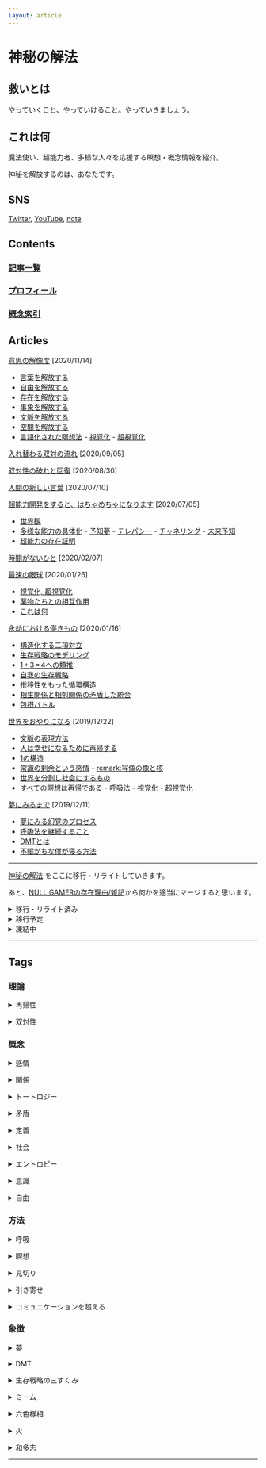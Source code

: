 ```yaml
---
layout: article
---
```


# 神秘の解法

## 救いとは

やっていくこと、やっていけること。やっていきましょう。
<br/>

## これは何

魔法使い、超能力者、多様な人々を応援する瞑想・概念情報を紹介。

神秘を解放するのは、あなたです。


## SNS
[Twitter](https://twitter.com/nenten),  [YouTube](https://www.youtube.com/channel/UC6qFxiyILoqf4f51FLGEdeg), [note](https://note.com/nenten)

## Contents

### [記事一覧](#articles)

### [プロフィール](https://nen10.github.io/methods_over_the_mythic/profile)

### [概念索引](#tags)


## Articles

[意思の解像度](https://nen10.github.io/methods_over_the_mythic/resolution_of_intent) [2020/11/14]

- [言葉を解放する](https://nen10.github.io/methods_over_the_mythic/resolution_of_intent#%E8%A8%80%E8%91%89%E3%82%92%E8%A7%A3%E6%94%BE%E3%81%99%E3%82%8B)
- [自由を解放する](https://nen10.github.io/methods_over_the_mythic/resolution_of_intent#%E8%87%AA%E7%94%B1%E3%82%92%E8%A7%A3%E6%94%BE%E3%81%99%E3%82%8B)
- [存在を解放する](https://nen10.github.io/methods_over_the_mythic/resolution_of_intent#%E5%AD%98%E5%9C%A8%E3%82%92%E8%A7%A3%E6%94%BE%E3%81%99%E3%82%8B)
- [事象を解放する](https://nen10.github.io/methods_over_the_mythic/resolution_of_intent#%E4%BA%8B%E8%B1%A1%E3%82%92%E8%A7%A3%E6%94%BE%E3%81%99%E3%82%8B)
- [文脈を解放する](https://nen10.github.io/methods_over_the_mythic/resolution_of_intent#%E6%96%87%E8%84%88%E3%82%92%E8%A7%A3%E6%94%BE%E3%81%99%E3%82%8B)
- [空間を解放する](https://nen10.github.io/methods_over_the_mythic/resolution_of_intent#%E7%A9%BA%E9%96%93%E3%82%92%E8%A7%A3%E6%94%BE%E3%81%99%E3%82%8B)
- [言語化された瞑想法](https://nen10.github.io/methods_over_the_mythic/resolution_of_intent#%E8%A8%80%E8%AA%9E%E5%8C%96%E3%81%95%E3%82%8C%E3%81%9F%E7%9E%91%E6%83%B3%E6%B3%95) - [視覚化](https://nen10.github.io/methods_over_the_mythic/resolution_of_intent#%E8%A6%96%E8%A6%9A%E5%8C%96) - [超視覚化](https://nen10.github.io/methods_over_the_mythic/resolution_of_intent#%E8%B6%85%E8%A6%96%E8%A6%9A%E5%8C%96)

[入れ替わる双対の流れ](https://nen10.github.io/methods_over_the_mythic/duality_flow) [2020/09/05]

[双対性の破れと回復](https://nen10.github.io/methods_over_the_mythic/recursive_duality) [2020/08/30]

[人間の新しい言葉](https://nen10.github.io/methods_over_the_mythic/the_emperor's_new_words) [2020/07/10]

[超能力開発をすると、はちゃめちゃになります](https://nen10.github.io/methods_over_the_mythic/psychic_development) [2020/07/05]

- [世界観](https://nen10.github.io/methods_over_the_mythic/psychic_development#世界観)
- [多様な能力の具体化](https://nen10.github.io/methods_over_the_mythic/psychic_development#多様な能力の具体化)  - [予知夢](https://nen10.github.io/methods_over_the_mythic/psychic_development#予知夢) - [テレパシー](https://nen10.github.io/methods_over_the_mythic/psychic_development#テレパシー) - [チャネリング](https://nen10.github.io/methods_over_the_mythic/psychic_development#チャネリング) - [未来予知](https://nen10.github.io/methods_over_the_mythic/psychic_development#未来予知)
- [超能力の存在証明](https://nen10.github.io/methods_over_the_mythic/psychic_development#超能力の存在証明)

[時間がないひと](https://nen10.github.io/methods_over_the_mythic/freetime) [2020/02/07]

[最速の眼球](https://nen10.github.io/methods_over_the_mythic/rapideye) [2020/01/26]

- [視覚化, 超視覚化](https://nen10.github.io/methods_over_the_mythic/rapideye#視覚化) 
- [薬物たちとの相互作用](https://nen10.github.io/methods_over_the_mythic/rapideye#薬物たちとの相互作用) 
- [これは何](https://nen10.github.io/methods_over_the_mythic/rapideye#これは何) 

[永劫における儚きもの](https://nen10.github.io/methods_over_the_mythic/survivaltriality) [2020/01/16]

- [構造化する二項対立](https://nen10.github.io/methods_over_the_mythic/survivaltriality#構造化する二項対立)
- [生存戦略のモデリング](https://nen10.github.io/methods_over_the_mythic/survivaltriality#生存戦略のモデリング)
- [1$\,+\,$3$\,=\,$4への類推](https://nen10.github.io/methods_over_the_mythic/survivaltriality#134-への類推)
- [自我の生存戦略](https://nen10.github.io/methods_over_the_mythic/survivaltriality#自我の生存戦略)
- [推移性をもった循環構造](https://nen10.github.io/methods_over_the_mythic/survivaltriality#推移性をもった循環構造)
- [相生関係と相剋関係の矛盾した統合](https://nen10.github.io/methods_over_the_mythic/survivaltriality#相生関係と相剋関係の矛盾した統合)
- [包摂バトル](https://nen10.github.io/methods_over_the_mythic/survivaltriality#包摂バトル)

[世界をおやりになる](https://nen10.github.io/methods_over_the_mythic/recursion2med) [2019/12/22]

- [文脈の表現方法](https://nen10.github.io/methods_over_the_mythic/recursion2med#文脈の表現方法)
- [人は幸せになるために再帰する](https://nen10.github.io/methods_over_the_mythic/recursion2med#人は幸せになるために再帰する)
- [1の構造](https://nen10.github.io/methods_over_the_mythic/recursion2med#1の構造)
- [常識の剰余という感情](https://nen10.github.io/methods_over_the_mythic/recursion2med#常識の剰余という感情) - [remark:写像の像と核](https://nen10.github.io/methods_over_the_mythic/recursion2med#remark写像の像と核)
- [世界を分割し社会にするもの](https://nen10.github.io/methods_over_the_mythic/recursion2med#世界を分割し社会にするもの)
- [すべての瞑想は再帰である](https://nen10.github.io/methods_over_the_mythic/recursion2med#すべての瞑想は再帰である) - [呼吸法](https://nen10.github.io/methods_over_the_mythic/recursion2med#呼吸法) - [視覚化](https://nen10.github.io/methods_over_the_mythic/recursion2med#視覚化) - [超視覚化](https://nen10.github.io/methods_over_the_mythic/recursion2med#超視覚化)

[夢にみるまで](https://nen10.github.io/methods_over_the_mythic/med2sleep) [2019/12/11]

- [夢にみる幻覚のプロセス](https://nen10.github.io/methods_over_the_mythic/med2sleep#夢にみる幻覚のプロセス)
- [呼吸法を継続すること](https://nen10.github.io/methods_over_the_mythic/med2sleep#呼吸法を継続すること)
- [DMTとは](https://nen10.github.io/methods_over_the_mythic/med2sleep#dmtとは)
- [不眠がちな僕が寝る方法](https://nen10.github.io/methods_over_the_mythic/med2sleep#不眠がちな僕が寝る方法)


***

[神秘の解法](https://www.psyclemeditation.com/) をここに移行・リライトしていきます。

あと、[NULL GAMERの存在理由/雑記](https://raisondetreofnullgamer.jimdofree.com/log/%E9%9B%91%E8%A8%98/)から何かを適当にマージすると思います。


<details>
<summary>移行・リライト済み</summary>

<p><a href="https://www.psyclemeditation.com/2019-10-15-euphoria/">絶頂へ至る社会性</a><br/> $\Rightarrow$ <a href="https://nen10.github.io/methods_over_the_mythic/recursion2med#文脈の表現方法">文脈の表現方法</a> <a href="https://nen10.github.io/methods_over_the_mythic/recursion2med#人は幸せになるために再帰する">人は幸せになるために再帰する</a></p>

<p><a href="https://www.psyclemeditation.com/2019-11-12-recursive-oneness/">再帰性</a><br/> $\Rightarrow$ <a href="https://nen10.github.io/methods_over_the_mythic/recursion2med#1の構造">1の構造</a></p>

<p><a href="https://www.psyclemeditation.com/2019-11-04-modulo-common-sence/">感情のしがらみ:常識の剰余</a><br/> $\Rightarrow$ <a href="https://nen10.github.io/methods_over_the_mythic/recursion2med#常識の剰余という感情">常識の剰余という感情</a> <a href="https://nen10.github.io/methods_over_the_mythic/recursion2med#世界を分割し社会にするもの">世界を分割し社会にするもの</a></p>

<p><a href="https://www.psyclemeditation.com/2019-10-20-meditation/">瞑想</a><br/> $\Rightarrow$ <a href="https://nen10.github.io/methods_over_the_mythic/recursion2med#すべての瞑想は再帰である">すべての瞑想は再帰である</a></p>


<p><a href="https://www.psyclemeditation.com/2017-08-08-magictriality/">魔法の三すくみ</a><br/> $\Rightarrow$ <a href="https://nen10.github.io/methods_over_the_mythic/survivaltriality#構造化する二項対立">構造化する二項対立</a> <a href="https://nen10.github.io/methods_over_the_mythic/survivaltriality#生存戦略のモデリング">生存戦略のモデリング</a></p>

<p><a href="https://www.psyclemeditation.com/2017-06-04-decision/">判断</a><br/> $\Rightarrow$ <a href="https://nen10.github.io/methods_over_the_mythic/survivaltriality#自我の生存戦略">自我の生存戦略</a></p>

<p><a href="https://www.psyclemeditation.com/2017-06-25-angermanagement/">降霊術/怒り</a><br/> $\Rightarrow$ <a href="https://nen10.github.io/methods_over_the_mythic/survivaltriality#包摂バトル">包摂バトル</a></p>

<p><a href="https://www.psyclemeditation.com/2017-11-08-communication/">コミュニケーション</a><br/> $\Rightarrow$ <a href="https://nen10.github.io/methods_over_the_mythic/psychic_development">超能力開発をすると、はちゃめちゃになります</a></p>

<p><a href="https://www.psyclemeditation.com/2017-12-22-future-sight/">仮想通貨の価格を未来予知しよう</a><br/> $\Rightarrow$ <a href="https://nen10.github.io/methods_over_the_mythic/psychic_development">超能力開発をすると、はちゃめちゃになります</a></p>

<p><a href="https://www.psyclemeditation.com/2017-06-18-visualization/">視覚化</a></p> $\Rightarrow$ <p><a href="https://nen10.github.io/methods_over_the_mythic/resolution_of_intent">意思の解像度</a></p>

<p><a href="https://www.psyclemeditation.com/2017-07-10-hypervisualization/">超視覚化</a></p> $\Rightarrow$ <p><a href="https://nen10.github.io/methods_over_the_mythic/resolution_of_intent">意思の解像度</a></p>

<p></p>

</details>
<details>
<summary>移行予定</summary>

<p><a href="https://www.psyclemeditation.com/2019-08-27-tune-in-to-fear/">分離と同調 および 痛みと恐怖</a></p>

<p><a href="https://www.psyclemeditation.com/2019-09-24-diversity/">神</a></p>

<p><a href="https://www.psyclemeditation.com/2019-07-17-origin-of-sence/">感覚の根源</a></p>

<p><a href="https://www.psyclemeditation.com/2019-06-16-open-chest-by-hand/">坐禅のときの手の向きは胸を開く</a></p>

<p><a href="https://www.psyclemeditation.com/2019-04-30-element-des-denkens/">思考のエレメント</a></p>

<p><a href="https://www.psyclemeditation.com/2019-04-16-action-and-world/">行動と世界</a></p>

<p><a href="https://www.psyclemeditation.com/2019-03-12-duality-of-univ-ess/">概念の普遍性と本質性</a></p>

<p><a href="https://www.psyclemeditation.com/2018-12-28-body-control/">姿勢</a></p>

<p><a href="https://www.psyclemeditation.com/2017-10-17-aniracetam/">アニラセタム</a></p>

<p><a href="https://www.psyclemeditation.com/2018-06-03-esp/">心とカルマ/超感覚的知覚の倫理と自己責任の精神</a></p>

<p><a href="https://www.psyclemeditation.com/2017-07-03-unconsciousness/">無意識とやっていく</a></p>

<p><a href="https://www.psyclemeditation.com/2018-01-10-memo/">集合的魂のメモ書き</a></p>

<p><a href="https://www.psyclemeditation.com/2018-01-13-bridle/">魂のたずな</a></p>

<p><a href="https://www.psyclemeditation.com/2017-12-05-magic-item/">超視覚化の活用例と魔道具作成</a></p>

<p><a href="https://www.psyclemeditation.com/2017-09-04-cakra/">首・頭蓋骨を矯正して喉のチャクラを開く</a></p>

<p><a href="https://www.psyclemeditation.com/2017-06-12-breath/">呼吸法</a></p>

<p><a href="https://www.psyclemeditation.com/2017-06-04-meditation/">みなさんが瞑想をおやりになる</a></p>

</details>
<details>
<summary>凍結中</summary>

<p><a href="https://www.psyclemeditation.com/2018-03-09-allusion/">アリュージョン/名前</a></p>

<p><a href="https://www.psyclemeditation.com/2017-09-21-meme/">ミーム</a></p>

<p><a href="https://www.psyclemeditation.com/2017-10-19-duality/">双対性</a></p>

</details>

***

## Tags
### 理論
<p><details><summary>再帰性</summary><div>
<blockquote>

<p><a href="https://nen10.github.io/methods_over_the_mythic/recursion2med">世界をおやりになる</a></p>
<p>超能力開発をすると、はちゃめちゃになります<a href="https://nen10.github.io/methods_over_the_mythic/psychic_development#世界観">#世界観</a></p>
<p><a href="https://nen10.github.io/methods_over_the_mythic/the_emperor's_new_words">人間の新しい言葉</a></p>
<p><a href="https://nen10.github.io/methods_over_the_mythic/recursive_duality">双対性の破れと回復</a></p>

</blockquote>
</div></details></p>

<p><details><summary>双対性</summary><div>
<blockquote>

<p>夢にみるまで
<a href="https://nen10.github.io/methods_over_the_mythic/med2sleep#不眠がちな僕が寝る方法">#不眠がちな僕が寝る方法</a></p>

<p>世界をおやりになる<a href="https://nen10.github.io/methods_over_the_mythic/recursion2med#文脈の表現方法">#文脈の表現方法</a> <a href="https://nen10.github.io/methods_over_the_mythic/recursion2med#1の構造">#1の構造</a></p>
<p><a href="https://nen10.github.io/methods_over_the_mythic/recursive_duality">双対性の破れと回復</a></p>
<p><a href="https://nen10.github.io/methods_over_the_mythic/duality_flow">入れ替わる双対の流れ</a></p>

</blockquote>
</div></details></p>


### 概念


<p><details><summary>感情</summary><div>
<blockquote>

<p>世界をおやりになる<a href="https://nen10.github.io/methods_over_the_mythic/recursion2med#常識の剰余という感情">#常識の剰余という感情</a> <a href="https://nen10.github.io/methods_over_the_mythic/recursion2med#世界を分割し社会にするもの">#世界を分割し社会にするもの</a></p>
</blockquote>
</div></details></p>

<p><details><summary>関係</summary><div>
<blockquote>

<p>世界をおやりになる<a href="https://nen10.github.io/methods_over_the_mythic/recursion2med#常識の剰余という感情">#常識の剰余という感情</a></p>

</blockquote>
</div></details></p>

<p><details><summary>トートロジー</summary><div>
<blockquote>
<p>世界をおやりになる<a href="https://nen10.github.io/methods_over_the_mythic/recursion2med#文脈の表現方法">#文脈の表現方法</a></p>

</blockquote>
</div></details></p>

<p><details><summary>矛盾</summary><div>
<blockquote>
<p><a href="https://nen10.github.io/methods_over_the_mythic/recursive_duality">双対性の破れと回復</a></p>

</blockquote>
</div></details></p>

<p><details><summary>定義</summary><div>
<blockquote>
<p><a href="https://nen10.github.io/methods_over_the_mythic/recursive_duality">双対性の破れと回復</a></p>
<p><a href="https://nen10.github.io/methods_over_the_mythic/resolution_of_intent">意思の解像度</a></p>

</blockquote>
</div></details></p>

<p><details><summary>社会</summary><div>
<blockquote>

<p><a href="https://nen10.github.io/methods_over_the_mythic/recursion2med">世界をおやりになる</a></p>
<p><a href="https://nen10.github.io/methods_over_the_mythic/recursive_duality">双対性の破れと回復</a></p>
<p><a href="https://nen10.github.io/methods_over_the_mythic/resolution_of_intent">意思の解像度</a></p>

</blockquote>
</div></details></p>

<p><details><summary>エントロピー</summary><div>
<blockquote>

<p><a href="https://nen10.github.io/methods_over_the_mythic/freetime">時間がないひと</a></p>

</blockquote>
</div></details></p>


<p><details><summary>意識</summary><div>
<blockquote>

<p><a href="https://nen10.github.io/methods_over_the_mythic/the_emperor's_new_words">人間の新しい言葉</a></p>
<p><a href="https://nen10.github.io/methods_over_the_mythic/recursive_duality">双対性の破れと回復</a></p>
<p><a href="https://nen10.github.io/methods_over_the_mythic/resolution_of_intent">意思の解像度</a></p>

</blockquote>
</div></details></p>

<p><details><summary>自由</summary><div>
<blockquote>

<p><a href="https://nen10.github.io/methods_over_the_mythic/resolution_of_intent">意思の解像度</a></p>

</blockquote>
</div></details></p>

### 方法

<p><details><summary>呼吸</summary><div>
<blockquote>

<p><a href="https://nen10.github.io/methods_over_the_mythic/med2sleep">夢にみるまで</a></p>

<p>世界をおやりになる<a href="https://nen10.github.io/methods_over_the_mythic/recursion2med#呼吸法">#呼吸法</a></p>

</blockquote>
</div></details></p>

<p><details><summary>瞑想</summary><div>
<blockquote>

<p><a href="https://nen10.github.io/methods_over_the_mythic/med2sleep">夢にみるまで</a></p>
<p><a href="https://nen10.github.io/methods_over_the_mythic/recursion2med">世界をおやりになる</a></p>
<p><a href="https://nen10.github.io/methods_over_the_mythic/rapideye">最速の眼球</a></p>
<p><a href="https://nen10.github.io/methods_over_the_mythic/freetime">時間がないひと</a></p>
<p><a href="https://nen10.github.io/methods_over_the_mythic/psychic_development">超能力開発をすると、はちゃめちゃになります</a></p>
<p><a href="https://nen10.github.io/methods_over_the_mythic/recursive_duality">双対性の破れと回復</a></p>
<p><a href="https://nen10.github.io/methods_over_the_mythic/resolution_of_intent">意思の解像度</a></p>

</blockquote>
</div></details></p>


<p><details><summary>見切り</summary><div>
<blockquote>

<p><a href="https://nen10.github.io/methods_over_the_mythic/resolution_of_intent">意思の解像度</a></p>

</blockquote>
</div></details></p>

<p><details><summary>引き寄せ</summary><div>
<blockquote>

<p><a href="https://nen10.github.io/methods_over_the_mythic/resolution_of_intent">意思の解像度</a></p>

</blockquote>
</div></details></p>

<p><details><summary>コミュニケーションを超える</summary><div>
<blockquote>

<p><a href="https://nen10.github.io/methods_over_the_mythic/resolution_of_intent">意思の解像度</a></p>

</blockquote>
</div></details></p>

### 象徴

<p><details><summary>夢</summary><div>
<blockquote>

<p>夢にみるまで<a href="https://nen10.github.io/methods_over_the_mythic/med2sleep#夢にみる幻覚のプロセス">#夢にみる幻覚のプロセス</a></p>
<p><a href="https://nen10.github.io/methods_over_the_mythic/resolution_of_intent">意思の解像度</a></p>

</blockquote>
</div></details></p>

<p><details><summary>DMT</summary><div>
<blockquote>

<p><a href="https://nen10.github.io/methods_over_the_mythic/med2sleep">夢にみるまで</a></p>

</blockquote>
</div></details></p>

<p><details><summary>生存戦略の三すくみ</summary><div>
<blockquote>

<p><a href="https://nen10.github.io/methods_over_the_mythic/survivaltriality">永劫における儚きもの</a></p>

</blockquote>
</div></details></p>

<p><details><summary>ミーム</summary><div>
<blockquote>

<p>超能力開発をすると、はちゃめちゃになります<a href="https://nen10.github.io/methods_over_the_mythic/psychic_development#チャネリング">#チャネリング</a></p>
<p><a href="https://nen10.github.io/methods_over_the_mythic/the_emperor's_new_words">人間の新しい言葉</a></p>
<p><a href="https://nen10.github.io/methods_over_the_mythic/resolution_of_intent">意思の解像度</a></p>

</blockquote>
</div></details></p>

<p><details><summary>六色様相</summary><div>
<blockquote>

<p>超能力開発をすると、はちゃめちゃになります<a href="https://nen10.github.io/methods_over_the_mythic/psychic_development#チャネリング">#チャネリング</a></p>

</blockquote>
</div></details></p>

<p><details><summary>火</summary><div>
<blockquote>

<p>超能力開発をすると、はちゃめちゃになります<a href="https://nen10.github.io/methods_over_the_mythic/psychic_development#未来予知">#未来予知</a></p>

</blockquote>
</div></details></p>

<p><details><summary>和多志</summary><div>
<blockquote>
<p><a href="https://nen10.github.io/methods_over_the_mythic/recursive_duality">双対性の破れと回復</a></p>

</blockquote>
</div></details></p>

***

